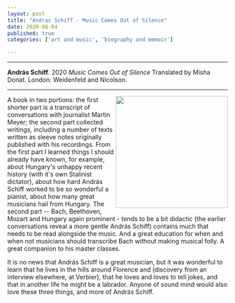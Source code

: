 ```yaml
---
layout: post
title: "Andras Schiff - Music Comes Out of Silence"
date: 2020-08-04
published: true
categories: ['art and music', 'biography and memoir']

---
```



***
<b>András Schiff</b>. 2020 _Music Comes Out of Silence_  Translated by Misha Donat. London: Weidenfeld and Nicolson.

***

<img align="right" src="https://hachette.imgix.net/books/9781474615273.jpg?auto=compress,format&w=440"  width="256"  alt="">

A book in two portions: the first shorter part is a transcript of conversations with journalist Martin Meyer; the second part collected writings, including a number of texts written as sleeve notes originally published with his recordings.  From the first part I learned things I should already have known, for example, about Hungary's unhappy recent history (with it's own Stalinist dictator), about how hard András Schiff worked to be so wonderful a pianist, about how many great musicians hail from Hungary.  The second part -- Bach, Beethoven, Mozart and Hungary again prominent - tends to be a bit didactic (the earlier conversations reveal a more gentle András Schiff) contains much that needs to be read alongside the music. And a great education for when and when not musicians should transcribe Bach without making musical folly.  A great companion to his master classes.   

It is no news that András Schiff is a great musician, but it was wonderful to learn that he lives in the hills around Florence and (discovery from an interview elsewhere, at Verbier), that he loves and loves to tell jokes, and that in another life he might be a labrador.  Anyone of sound mind would also love these three things, and more of András Schiff. 


